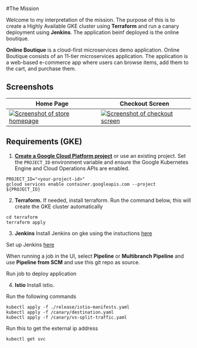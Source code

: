 #The Mission

Welcome to my interpretation of the mission. The purpose of this is to create a Highly Available GKE cluster using **Terraform** and run a canary deployment using **Jenkins**. The application beinf deployed is the online boutique.

**Online Boutique** is a cloud-first microservices demo application.
Online Boutique consists of an 11-tier microservices application. The application is a
web-based e-commerce app where users can browse items,
add them to the cart, and purchase them.

## Screenshots

| Home Page                                                                                                         | Checkout Screen                                                                                                    |
| ----------------------------------------------------------------------------------------------------------------- | ------------------------------------------------------------------------------------------------------------------ |
| [![Screenshot of store homepage](./docs/img/online-boutique-frontend-1.png)](./docs/img/online-boutique-frontend-1.png) | [![Screenshot of checkout screen](./docs/img/online-boutique-frontend-2.png)](./docs/img/online-boutique-frontend-2.png) |

## Requirements (GKE)

1. **[Create a Google Cloud Platform project](https://cloud.google.com/resource-manager/docs/creating-managing-projects#creating_a_project)** or use an existing project. Set the `PROJECT_ID` environment variable and ensure the Google Kubernetes Engine and Cloud Operations APIs are enabled.

```
PROJECT_ID="<your-project-id>"
gcloud services enable container.googleapis.com --project ${PROJECT_ID}
```

2. **Terraform.**
If needed, install terraform. Run the command below, this will create the GKE cluster automatically
```
cd terraform
terraform apply
```

3. **Jenkins**
Install Jenkins on gke using the instuctions [here](https://cloud.google.com/kubernetes-engine/docs/archive/jenkins-on-kubernetes-engine-tutorial)

Set up Jenkins [here](https://cloud.google.com/kubernetes-engine/docs/archive/continuous-delivery-jenkins-kubernetes-engine#configure_jenkins_cloud_for_kubernetes)

When running a job in the UI, select **Pipeline** or **Multibranch Pipeline** and use **Pipeline from SCM** and use this git repo as source. 

Run job to deploy application

4. **Istio**
Install istio.

Run the following commands
```
kubectl apply -f ./release/istio-manifests.yaml
kubectl apply -f /canary/destination.yaml
kubectl apply -f /canary/vs-split-traffic.yaml

```
Run this to get the external ip address
```
kubectl get svc

```